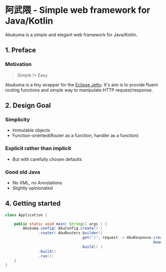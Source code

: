 # 阿武隈 - Simple web framework for Java/Kotlin

Abukuma is a simple and elegant web framework for Java/Kotlin.


## 1. Preface

### Motivation

> Simple != Easy

Abukuma is a tiny wrapper for the [Eclipse Jetty](https://www.eclipse.org/jetty).
It's aim is to provide fluent routing functions and simple way to manipulate HTTP request/response.


## 2. Design Goal

### Simplicity

* Immutable objects
* Function-oriented(Router as a function, handler as a function)

### Explicit rather than implicit

* But with carefully chosen defaults

### Good old Java

* No XML, no Annotations
* Slightly opinionated


## 4. Getting started

```java
class Application {

    public static void main( String[] args ) {
        Abukuma.config( AbuConfig.create() )
               .router( AbuRouters.builder()
                                  .get("/", request -> AbuResponse.create( "<h1>hello, world</h1>" )
                                                                  .header( h -> h.contentType( "text/html" ) ) )
                                  .build() )
               .build()
               .run();
    }
}
```
